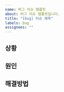 ```yaml
---
name: 버그 이슈 템플릿
about: 버그 이슈 템플릿입니다.
title: "[bug] 이슈 제목"
labels: bug
assignees: ""
---
```


## 상황

## 원인

## 해결방법
